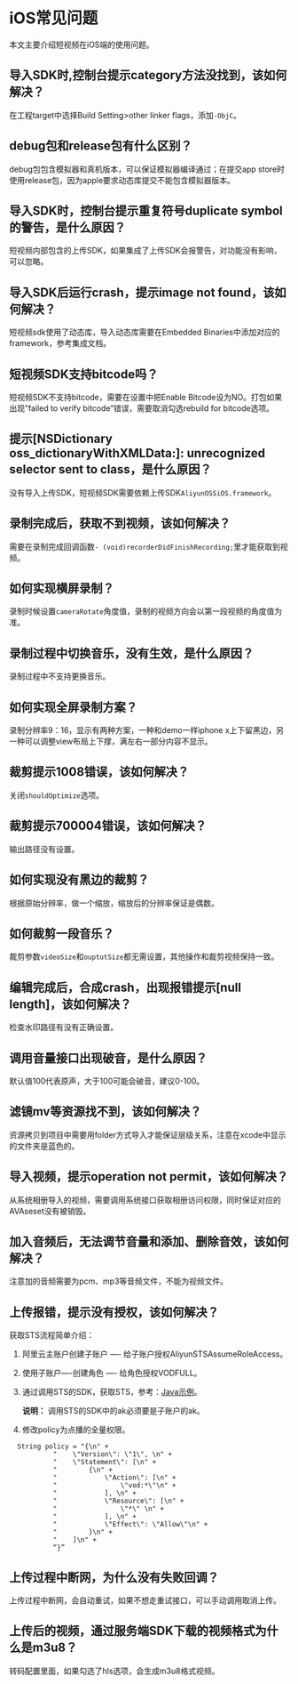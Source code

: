 # iOS常见问题

本文主要介绍短视频在iOS端的使用问题。

## 导入SDK时,控制台提示category方法没找到，该如何解决？

在工程target中选择Build Setting\>other linker flags，添加`-ObjC`。

## debug包和release包有什么区别？

debug包包含模拟器和真机版本，可以保证模拟器编译通过；在提交app store时使用release包，因为apple要求动态库提交不能包含模拟器版本。

## 导入SDK时，控制台提示重复符号duplicate symbol的警告，是什么原因？

短视频内部包含的上传SDK，如果集成了上传SDK会报警告，对功能没有影响，可以忽略。

## 导入SDK后运行crash，提示image not found，该如何解决？

短视频sdk使用了动态库，导入动态库需要在Embedded Binaries中添加对应的framework，参考集成文档。

## 短视频SDK支持bitcode吗？

短视频SDK不支持bitcode，需要在设置中把Enable Bitcode设为NO。打包如果出现”failed to verify bitcode”错误，需要取消勾选rebuild for bitcode选项。

## 提示\[NSDictionary oss\_dictionaryWithXMLData:\]: unrecognized selector sent to class，是什么原因？

没有导入上传SDK，短视频SDK需要依赖上传SDK`AliyunOSSiOS.framework`。

## 录制完成后，获取不到视频，该如何解决？

需要在录制完成回调函数`- (void)recorderDidFinishRecording;`里才能获取到视频。

## 如何实现横屏录制？

录制时候设置`cameraRotate`角度值，录制的视频方向会以第一段视频的角度值为准。

## 录制过程中切换音乐，没有生效，是什么原因？

录制过程中不支持更换音乐。

## 如何实现全屏录制方案？

录制分辨率9：16，显示有两种方案，一种和demo一样iphone x上下留黑边，另一种可以调整view布局上下撑，满左右一部分内容不显示。

## 裁剪提示1008错误，该如何解决？

关闭`shouldOptimize`选项。

## 裁剪提示700004错误，该如何解决？

输出路径没有设置。

## 如何实现没有黑边的裁剪？

根据原始分辨率，做一个缩放，缩放后的分辨率保证是偶数。

## 如何裁剪一段音乐？

裁剪参数`videoSize`和`ouptutSize`都无需设置，其他操作和裁剪视频保持一致。

## 编辑完成后，合成crash，出现报错提示\[null length\]，该如何解决？

检查水印路径有没有正确设置。

## 调用音量接口出现破音，是什么原因？

默认值100代表原声，大于100可能会破音，建议0-100。

## 滤镜mv等资源找不到，该如何解决？

资源拷贝到项目中需要用folder方式导入才能保证层级关系，注意在xcode中显示的文件夹是蓝色的。

## 导入视频，提示operation not permit，该如何解决？

从系统相册导入的视频，需要调用系统接口获取相册访问权限，同时保证对应的AVAseset没有被销毁。

## 加入音频后，无法调节音量和添加、删除音效，该如何解决？

注意加的音频需要为pcm、mp3等音频文件，不能为视频文件。

## 上传报错，提示没有授权，该如何解决？

获取STS流程简单介绍：

1.  阿里云主账户创建子账户 —- 给子账户授权AliyunSTSAssumeRoleAccess。
2.  使用子账户—-创建角色 —- 给角色授权VODFULL。
3.  通过调用STS的SDK，获取STS，参考：[Java示例](/cn.zh-CN/SDK参考/SDK参考（STS）/Java示例.md)。

    **说明：** 调用STS的SDK中的ak必须要是子账户的ak。

4.  修改policy为点播的全量权限。

```
  String policy = "{\n" +
           "    \"Version\": \"1\", \n" +                
           "    \"Statement\": [\n" +                
           "        {\n" +                
           "            \"Action\": [\n" +                
           "                \"vod:*\"\n" +                
           "            ], \n" +                
           "            \"Resource\": [\n" +                
           "                \"*\" \n" +                
           "            ], \n" +                
           "            \"Effect\": \"Allow\"\n" +                
           "        }\n" +                
           "    ]\n" +                
           “}”
```

## 上传过程中断网，为什么没有失败回调？

上传过程中断网，会自动重试，如果不想走重试接口，可以手动调用取消上传。

## 上传后的视频，通过服务端SDK下载的视频格式为什么是m3u8？

转码配置里面，如果勾选了hls选项，会生成m3u8格式视频。

